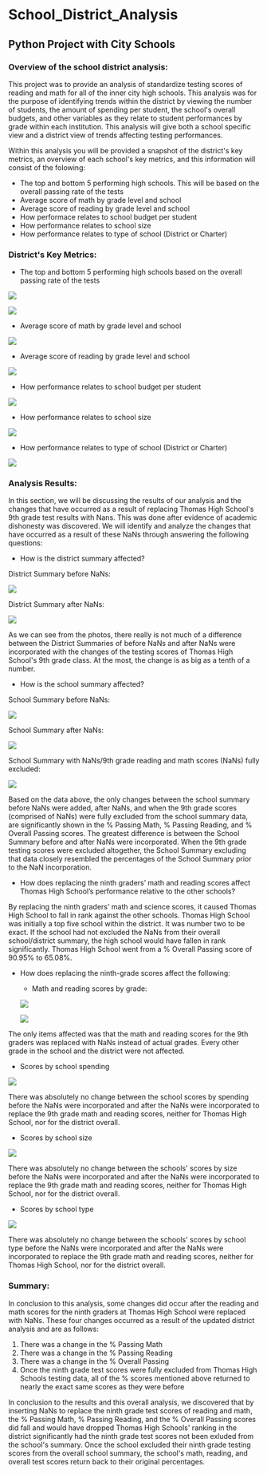 # School_District_Analysis
## Python Project with City Schools

### Overview of the school district analysis: 
This project was to  provide an analysis of standardize testing scores of reading and math for all of the inner city high schools. This analysis was for the purpose of identifying trends within the district by viewing the number of students, the amount of spending per student, the school's overall budgets, and other variables as they relate to student performances by grade within each institution. This analysis will give both a school specific view and a district view of trends affecting testing performances. 

Within this analysis you will be provided a snapshot of the district's key metrics, an overview of each school's key metrics, and this information will consist of the folowing:

  - The top and bottom 5 performing high schools. This will be based on the overall passing rate of the tests
  - Average score of math by grade level and school
  - Average score of reading by grade level and school
  - How performace relates to school budget per student
  - How performance relates to school size
  - How performance relates to type of school (District or Charter)


### District's Key Metrics:

- The top and bottom 5 performing high schools based on the overall passing rate of the tests

![](Photos/Top_schools_overall_pass.png)

![](Photos/Bottom_schools_overall_pass.png)


- Average score of math by grade level and school

![](Photos/Avg_math_by_grade.png)


- Average score of reading by grade level and school

![](Photos/Avg_reading_by_grade.png)


- How performance relates to school budget per student
 
![](Photos/Performance_budget_student.png)


- How performance relates to school size

![](Photos/Performance_school_size.png)


- How performance relates to type of school (District or Charter)

![](Photos/Performance_school_type.png)


### Analysis Results:
In this section, we will be discussing the results of our analysis and the changes that have occurred as a result of replacing Thomas High School's 9th grade test results with Nans. This was done after evidence of academic dishonesty was discovered. We will identify and analyze the changes that have occurred as a result of these NaNs through answering the following questions:

- How is the district summary affected?

District Summary before NaNs:
 
![](Photos/District_Summary_Digits.png)

 
District Summary after NaNs:

![](Photos/District_Summary_NaNs.png)


As we can see from the photos, there really is not much of a difference between the District Summaries of before NaNs and after NaNs were incorporated with the changes of the testing scores of Thomas High School's 9th grade class. At the most, the change is as big as a tenth of a number. 


- How is the school summary affected?

School Summary before NaNs:

![](Photos/School_Summary_Digits.png)


School Summary after NaNs:

![](Photos/School_Summary_NaNs.png)
 
  
School Summary with NaNs/9th grade reading and math scores (NaNs) fully excluded:

![](Photos/School_Summary_NaNs_excluded.png)


Based on the data above, the only changes between the school summary before NaNs were added, after NaNs, and when the 9th grade scores (comprised of NaNs) were fully excluded from the school summary data, are significantly shown in the % Passing Math, % Passing Reading, and % Overall Passing scores. The greatest difference is between the School Summary before and after NaNs were incorporated. When the 9th grade testing scores were excluded altogether, the School Summary excluding that data closely resembled the percentages of the School Summary prior to the NaN incorporation. 


- How does replacing the ninth graders’ math and reading scores affect Thomas High School’s performance relative to the other schools?

By replacing the ninth graders' math and science scores, it caused Thomas High School to fall in rank against the other schools. Thomas High School was initially a top five school within the district. It was number two to be exact. If the school had not excluded the NaNs from their overall school/district summary, the high school would have fallen in rank significantly. Thomas High School went from a % Overall Passing score of 90.95% to 65.08%.

- How does replacing the ninth-grade scores affect the following:

  - Math and reading scores by grade:

  ![](Photos/Avg_math_by_grade_NaNs.png)

  ![](Photos/Avg_reading_by_grade_NaNs.png)

The only items affected was that the math and reading scores for the 9th graders was replaced with NaNs instead of actual grades. Every other grade in the school and the district were not affected.


  - Scores by school spending

  ![](Photos/Performance_budget_student_NaNs.png)

There was absolutely no change between the school scores by spending before the NaNs were incorporated and after the NaNs were incorporated to replace the 9th grade math and reading scores, neither for Thomas High School, nor for the district overall.


  - Scores by school size

  ![](Photos/Performance_school_size_NaNs.png)
  
There was absolutely no change between the schools' scores by size before the NaNs were incorporated and after the NaNs were incorporated to replace the 9th grade math and reading scores, neither for Thomas High School, nor for the district overall.


  - Scores by school type
  
  ![](Photos/Performance_school_type_NaNs.png)
  
There was absolutely no change between the schools' scores by school type before the NaNs were incorporated and after the NaNs were incorporated to replace the 9th grade math and reading scores, neither for Thomas High School, nor for the district overall.


### Summary:
In conclusion to this analysis, some changes did occur after the reading and math scores for the ninth graders at Thomas High School were replaced with NaNs. These four changes occurred as a result of the updated district analysis and are as follows:

  1. There was a change in the % Passing Math
  2. There was a change in the % Passing Reading
  3. There was a change in the % Overall Passing
  4. Once the ninth grade test scores were fully excluded from Thomas High Schools testing data, all of the % scores mentioned above returned to nearly the exact      same scores as they were before
  
In conclusion to the results and this overall analysis, we discovered that by inserting NaNs to replace the ninth grade test scores of reading and math, the % Passing Math, % Passing Reading, and the % Overall Passing scores did fall and would have dropped Thomas High Schools' ranking in the district significantly had the ninth grade test scores not been exluded from the school's summary. Once the school excluded their ninth grade testing scores from the overall school summary, the school's math, reading, and overall test scores return back to their original percentages. 
